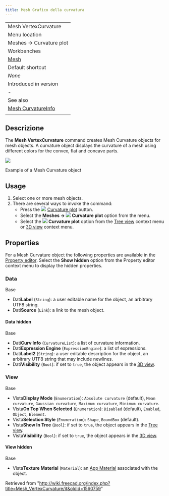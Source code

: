 ```yaml
---
title: Mesh Grafico della curvatura
---
```


|                                                                |
| -------------------------------------------------------------- |
| Mesh VertexCurvature                                           |
| Menu location                                                  |
| Meshes → Curvature plot                                        |
| Workbenches                                                    |
| [Mesh](/Mesh_Workbench "Mesh Workbench")                       |
| Default shortcut                                               |
| _None_                                                         |
| Introduced in version                                          |
| -                                                              |
| See also                                                       |
| [Mesh CurvatureInfo](/Mesh_CurvatureInfo "Mesh CurvatureInfo") |
|                                                                |

## Descrizione

The **Mesh VertexCurvature** command creates Mesh Curvature objects for mesh objects. A curvature object displays the curvature of a mesh using different colors for the convex, flat and concave parts.

![](/images/Mesh_VertexCurvature_example.png)

Example of a Mesh Curvature object

## Usage

1. Select one or more mesh objects.
2. There are several ways to invoke the command:
   - Press the ![](/images/Mesh_VertexCurvature.svg) [Curvature plot](/Mesh_VertexCurvature "Mesh VertexCurvature") button.
   - Select the **Meshes → ![](/images/Mesh_VertexCurvature.svg) Curvature plot** option from the menu.
   - Select the **![](/images/Mesh_VertexCurvature.svg) Curvature plot** option from the [Tree view](/Tree_view "Tree view") context menu or [3D view](/3D_view "3D view") context menu.

## Properties

For a Mesh Curvature object the following properties are available in the [Property editor](/Property_editor "Property editor"). Select the **Show hidden** option from the Property editor context menu to display the hidden properties.

### Data

Base

- Dati**Label** (`String`): a user editable name for the object, an arbitrary UTF8 string.
- Dati**Source** (`Link`): a link to the mesh object.

#### Data hidden

Base

- Dati**Curv Info** (`CurvatureList`): a list of curvature information.
- Dati**Expression Engine** (`ExpressionEngine`): a list of expressions.
- Dati**Label2** (`String`): a user editable description for the object, an arbitrary UTF8 string that may include newlines.
- Dati**Visibility** (`Bool`): if set to `true`, the object appears in the [3D view](/3D_view "3D view").

### View

Base

- Vista**Display Mode** (`Enumeration`): `Absolute curvature` (default), `Mean curvature`, `Gaussian curvature`, `Maximum curvature`, `Minimum curvature`.
- Vista**On Top When Selected** (`Enumeration`): `Disabled` (default), `Enabled`, `Object`, `Element`.
- Vista**Selection Style** (`Enumeration`): `Shape`, `BoundBox` (default).
- Vista**Show In Tree** (`Bool`): if set to `true`, the object appears in the [Tree view](/Tree_view "Tree view").
- Vista**Visibility** (`Bool`): if set to `true`, the object appears in the [3D view](/3D_view "3D view").

#### View hidden

Base

- Vista**Texture Material** (`Material`): an [App Material](/index.php?title=App_Material&action=edit&redlink=1 "App Material (page does not exist)") associated with the object.

Retrieved from "<http://wiki.freecad.org/index.php?title=Mesh_VertexCurvature/it&oldid=1560759>"
